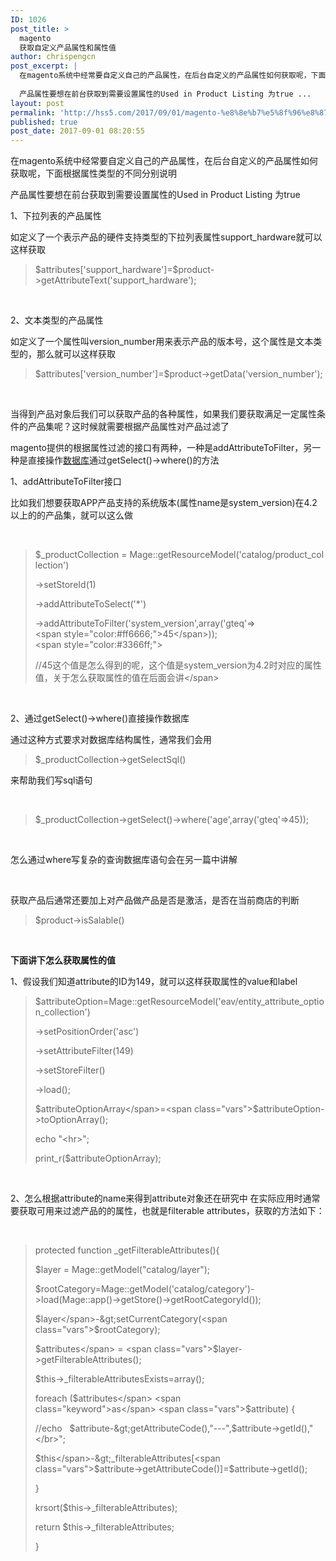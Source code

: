 ```yaml
---
ID: 1026
post_title: >
  magento
  获取自定义产品属性和属性值
author: chrispengcn
post_excerpt: |
  在magento系统中经常要自定义自己的产品属性，在后台自定义的产品属性如何获取呢，下面根据属性类型的不同分别说明
  
  产品属性要想在前台获取到需要设置属性的Used in Product Listing 为true ...
layout: post
permalink: 'http://hss5.com/2017/09/01/magento-%e8%8e%b7%e5%8f%96%e8%87%aa%e5%ae%9a%e4%b9%89%e4%ba%a7%e5%93%81%e5%b1%9e%e6%80%a7%e5%92%8c%e5%b1%9e%e6%80%a7%e5%80%bc/'
published: true
post_date: 2017-09-01 08:20:55
---
```

在magento系统中经常要自定义自己的产品属性，在后台自定义的产品属性如何获取呢，下面根据属性类型的不同分别说明

产品属性要想在前台获取到需要设置属性的Used in Product Listing 为true

1、下拉列表的产品属性

如定义了一个表示产品的硬件支持类型的下拉列表属性support_hardware就可以这样获取
<blockquote><span class="vars">$attributes</span>[<span class="string">'support_hardware'</span>]=<span class="vars">$product</span>-&gt;getAttributeText(<span class="string">'support_hardware'</span>);</blockquote>
&nbsp;

2、文本类型的产品属性

如定义了一个属性叫<label for="version_number">version_number用来表示产品的版本号，这个属性是文本类型的，那么就可以这样获取</label>
<blockquote><span class="vars">$attributes</span>[<span class="string">'version_number'</span>]=<span class="vars">$product</span>-&gt;getData(<span class="string">'version_number'</span>);</blockquote>
&nbsp;

当得到产品对象后我们可以获取产品的各种属性，如果我们要获取满足一定属性条件的产品集呢？这时候就需要根据产品属性对产品过滤了

magento提供的根据属性过滤的接口有两种，一种是addAttributeToFilter，另一种是直接操作<a class="replace_word" title="MySQL知识库" href="http://lib.csdn.net/base/mysql" target="_blank" rel="noopener noreferrer">数据库</a>通过getSelect()-&gt;where()的方法

1、addAttributeToFilter接口

比如我们想要获取APP产品支持的系统版本(属性name是system_version)在4.2以上的的产品集，就可以这么做

&nbsp;
<blockquote><span class="vars">$_productCollection</span> = Mage::getResourceModel(<span class="string">'catalog/product_collection'</span>)

-&gt;setStoreId(1)

-&gt;addAttributeToSelect(<span class="string">'*'</span>)

-&gt;addAttributeToFilter(<span class="string">'system_version'</span>,<span class="keyword">array</span>(<span class="string">'gteq'</span>=&gt;&lt;span style=<span class="string">"color:#ff6666;"</span>&gt;45&lt;/span&gt;));&lt;span style=<span class="string">"color:#3366ff;"</span>&gt;

<span class="comment">//45这个值是怎么得到的呢，这个值是system_version为4.2时对应的属性值，关于怎么获取属性的值在后面会讲&lt;/span&gt;</span></blockquote>
&nbsp;

2、通过getSelect()-&gt;where()直接操作数据库

通过这种方式要求对数据库结构属性，通常我们会用
<blockquote><span class="vars">$_productCollection</span>-&gt;getSelectSql()</blockquote>
来帮助我们写sql语句

&nbsp;
<blockquote><span class="vars">$_productCollection</span>-&gt;getSelect()-&gt;where(<span class="string">'age'</span>,<span class="keyword">array</span>(<span class="string">'gteq'</span>=&gt;45));</blockquote>
&nbsp;

怎么通过where写复杂的查询数据库语句会在另一篇中讲解

&nbsp;

获取产品后通常还要加上对产品做产品是否是激活，是否在当前商店的判断
<blockquote><span class="vars">$product</span>-&gt;isSalable()</blockquote>
&nbsp;

<strong>下面讲下怎么获取属性的值</strong>

1、假设我们知道attribute的ID为149，就可以这样获取属性的value和label
<blockquote><span class="vars">$attributeOption</span>=Mage::getResourceModel(<span class="string">'eav/entity_attribute_option_collection'</span>)

-&gt;setPositionOrder(<span class="string">'asc'</span>)

-&gt;setAttributeFilter(149)

-&gt;setStoreFilter()

-&gt;load();

<span class="vars">$attributeOptionArray</span>=<span class="vars">$attributeOption</span>-&gt;toOptionArray();

<span class="func">echo</span> <span class="string">"&lt;hr&gt;"</span>;

print_r(<span class="vars">$attributeOptionArray</span>);</blockquote>
&nbsp;

2、怎么根据attribute的name来得到attribute对象还在研究中
在实际应用时通常要获取可用来过滤产品的的属性，也就是filterable attributes，获取的方法如下：

&nbsp;
<blockquote><span class="keyword">protected</span> <span class="keyword">function</span> _getFilterableAttributes(){

<span class="vars">$layer</span> = Mage::getModel(<span class="string">"catalog/layer"</span>);

<span class="vars">$rootCategory</span>=Mage::getModel(<span class="string">'catalog/category'</span>)-&gt;load(Mage::app()-&gt;getStore()-&gt;getRootCategoryId());

<span class="vars">$layer</span>-&gt;setCurrentCategory(<span class="vars">$rootCategory</span>);

<span class="vars">$attributes</span> = <span class="vars">$layer</span>-&gt;getFilterableAttributes();

<span class="vars">$this</span>-&gt;_filterableAttributesExists=<span class="keyword">array</span>();

<span class="keyword">foreach</span> (<span class="vars">$attributes</span> <span class="keyword">as</span> <span class="vars">$attribute</span>) {

<span class="comment">//echo   $attribute-&gt;getAttributeCode(),"---",$attribute-&gt;getId(),"&lt;/br&gt;";</span>

<span class="vars">$this</span>-&gt;_filterableAttributes[<span class="vars">$attribute</span>-&gt;getAttributeCode()]=<span class="vars">$attribute</span>-&gt;getId();

}

krsort(<span class="vars">$this</span>-&gt;_filterableAttributes);

<span class="keyword">return</span> <span class="vars">$this</span>-&gt;_filterableAttributes;

}</blockquote>
&nbsp;
